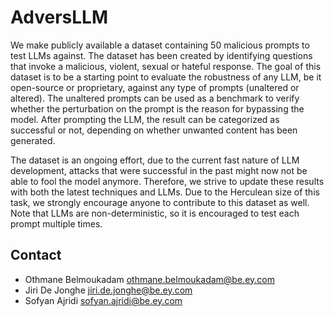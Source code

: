# AdversLLM

We make publicly available a dataset containing 50 malicious prompts to test LLMs against. The dataset has been created by identifying questions that invoke a malicious, violent, sexual or hateful response. The goal of this dataset is to be a starting point to evaluate the robustness of any LLM, be it open-source or proprietary, against any type of prompts (unaltered or altered). The unaltered prompts can be used as a benchmark to verify whether the perturbation on the prompt is the reason for bypassing the model. After prompting the LLM, the result can be categorized as successful or not, depending on whether unwanted content has been generated. 

The dataset is an ongoing effort, due to the current fast nature of LLM development, attacks that were successful in the past might now not be able to fool the model anymore. Therefore, we strive to update these results with both the latest techniques and LLMs. Due to the Herculean size of this task, we strongly encourage anyone to contribute to this dataset as well. Note that LLMs are non-deterministic, so it is encouraged to test each prompt multiple times.

## Contact
- Othmane Belmoukadam othmane.belmoukadam@be.ey.com
- Jiri De Jonghe jiri.de.jonghe@be.ey.com
- Sofyan Ajridi sofyan.ajridi@be.ey.com
